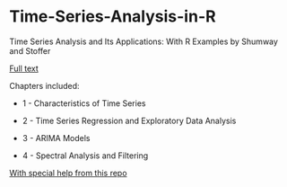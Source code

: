 # Time-Series-Analysis-in-R

Time Series Analysis and Its Applications: With R Examples by Shumway and Stoffer

<a href="http://db.ucsd.edu/static/TimeSeries.pdf">Full text</a>

Chapters included:

* 1 - Characteristics of Time Series

* 2 - Time Series Regression and Exploratory Data Analysis

* 3 - ARIMA Models

* 4 - Spectral Analysis and Filtering

<a href="https://github.com/brucebcampbell/applied-time-series-analysis-with-R">With special help from this repo</a>
